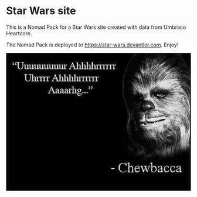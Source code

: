 # Star Wars site

This is a Nomad Pack for a Star Wars site created with data from Umbraco Heartcore.

The Nomad Pack is deployed to <https://star-wars.devantler.com>. Enjoy!

![CHEWBACAAAA](b2df1d977c98aa5f65aaa5f9a6bd3ed6.jpg)
